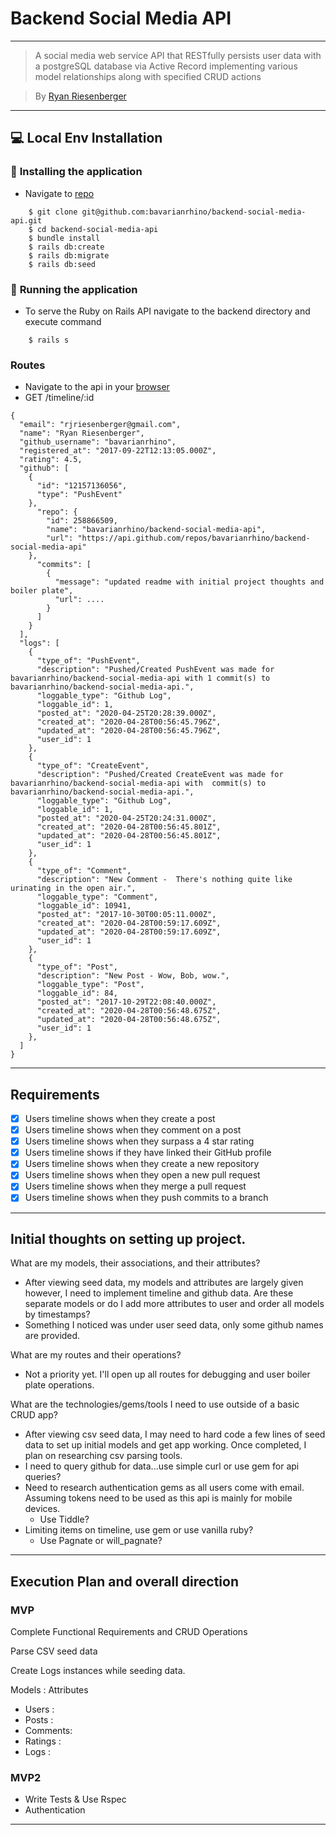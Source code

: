 # Backend Social Media API
---
>A social media web service API that RESTfully persists user data with a postgreSQL database via Active Record implementing various model relationships along with specified CRUD actions

>By [Ryan Riesenberger](mailto:rjriesenberger@gmail.com)

---
## 💻 Local Env Installation

### 🔨 <b>Installing the application</b>

- Navigate to [repo](https://github.com/bavarianrhino/backend-social-media-api)
```shell
    $ git clone git@github.com:bavarianrhino/backend-social-media-api.git
    $ cd backend-social-media-api
    $ bundle install
    $ rails db:create
    $ rails db:migrate
    $ rails db:seed
```
### 🔨 <b>Running the application</b>

- To serve the Ruby on Rails API navigate to the backend directory and execute command
```shell
    $ rails s
```

  ### <b>Routes </b>
  - Navigate to the api in your [browser](http://localhost:3000/timeline/1)
  - GET /timeline/:id
```
{
  "email": "rjriesenberger@gmail.com",
  "name": "Ryan Riesenberger",
  "github_username": "bavarianrhino",
  "registered_at": "2017-09-22T12:13:05.000Z",
  "rating": 4.5,
  "github": [
    {
      "id": "12157136056",
      "type": "PushEvent"
    },
      "repo": {
        "id": 258866509,
        "name": "bavarianrhino/backend-social-media-api",
        "url": "https://api.github.com/repos/bavarianrhino/backend-social-media-api"
    },
      "commits": [
        {
          "message": "updated readme with initial project thoughts and boiler plate",
          "url": ....
        }
      ]
    }
  ],
  "logs": [
    {
      "type_of": "PushEvent",
      "description": "Pushed/Created PushEvent was made for bavarianrhino/backend-social-media-api with 1 commit(s) to bavarianrhino/backend-social-media-api.",
      "loggable_type": "Github Log",
      "loggable_id": 1,
      "posted_at": "2020-04-25T20:28:39.000Z",
      "created_at": "2020-04-28T00:56:45.796Z",
      "updated_at": "2020-04-28T00:56:45.796Z",
      "user_id": 1
    },
    {
      "type_of": "CreateEvent",
      "description": "Pushed/Created CreateEvent was made for bavarianrhino/backend-social-media-api with  commit(s) to bavarianrhino/backend-social-media-api.",
      "loggable_type": "Github Log",
      "loggable_id": 1,
      "posted_at": "2020-04-25T20:24:31.000Z",
      "created_at": "2020-04-28T00:56:45.801Z",
      "updated_at": "2020-04-28T00:56:45.801Z",
      "user_id": 1
    },
    {
      "type_of": "Comment",
      "description": "New Comment -  There's nothing quite like urinating in the open air.",
      "loggable_type": "Comment",
      "loggable_id": 10941,
      "posted_at": "2017-10-30T00:05:11.000Z",
      "created_at": "2020-04-28T00:59:17.609Z",
      "updated_at": "2020-04-28T00:59:17.609Z",
      "user_id": 1
    },
    {
      "type_of": "Post",
      "description": "New Post - Wow, Bob, wow.",
      "loggable_type": "Post",
      "loggable_id": 84,
      "posted_at": "2017-10-29T22:08:40.000Z",
      "created_at": "2020-04-28T00:56:48.675Z",
      "updated_at": "2020-04-28T00:56:48.675Z",
      "user_id": 1
    },
  ]
}
```

---

## Requirements
* [x] Users timeline shows when they create a post
* [x] Users timeline shows when they comment on a post
* [x] Users timeline shows when they surpass a 4 star rating
* [x] Users timeline shows if they have linked their GitHub profile
* [x] Users timeline shows when they create a new repository
* [x] Users timeline shows when they open a new pull request
* [x] Users timeline shows when they merge a pull request
* [x] Users timeline shows when they push commits to a branch

---

## Initial thoughts on setting up project.

What are my models, their associations, and their attributes?
  - After viewing seed data, my models and attributes are largely given however, I 
    need to implement timeline and github data. Are these separate models or do I add more attributes to user and order all models by timestamps?
  - Something I noticed was under user seed data, only some github names are provided.

What are my routes and their operations?
  - Not a priority yet. I'll open up all routes for debugging and user boiler plate operations.
  
What are the technologies/gems/tools I need to use outside of a basic CRUD app?
  - After viewing csv seed data, I may need to hard code a few lines of seed data to set up initial models and get app working. Once completed, I plan on researching csv parsing tools.
  - I need to query github for data...use simple curl or use gem for api queries?
  - Need to research authentication gems as all users come with email. Assuming tokens need to be used as this api is mainly for mobile devices.
    - Use Tiddle?
  - Limiting items on timeline, use gem or use vanilla ruby?
    - Use Pagnate or will_pagnate?

---
## Execution Plan and overall direction
### MVP

Complete Functional Requirements and CRUD Operations

Parse CSV seed data 

Create Logs instances while seeding data.

Models : Attributes
- Users : 
- Posts :
- Comments:
- Ratings : 
- Logs : 

### MVP2

- Write Tests & Use Rspec
- Authentication

---